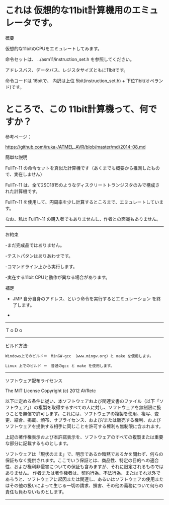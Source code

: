 
# これは 仮想的な11bit計算機用のエミュレータです。

概要

  仮想的な11bitのCPUをエミュレートしてみます。

  命令セットは、
   ../asm11/instruction_set.h
  を参照してください。

  アドレスバス、データバス、レジスタサイズともに11bitです。

  命令コードは  16bitで、
  内訳は上位 5bit(instruction_set.h) + 下位11bit(オペランド)です。


# ところで、この 11bit計算機って、何ですか？

参考ページ：

  https://github.com/iruka-/ATMEL_AVR/blob/master/md/2014-08.md

簡単な説明

  FullTr-11 の命令セットを真似た計算機です（あくまでも概要から推測したもので、実在しません）
  
  FullTr-11 は、全て2SC1815のようなディスクリートトランジスタのみで構成された計算機です。

  FullTr-11 を使用して、円周率を少し計算するところまで、エミュレートしています。

なお、私は  FullTr-11 の購入者でもありませんし、作者との面識もありません。


-----------------------------------------------------
お約束

-まだ完成品ではありません。

-テストパタンはありあわせです。

-コマンドライン上から実行します。

-実在する11bit CPUと動作が異なる場合があります。


補足
- JMP 自分自身のアドレス、という命令を実行するとエミュレーション
  を終了します。

- 

-----------------------------------------------------
ＴｏＤｏ

-----------------------------------------------------
ビルド方法:

	Windows上でのビルド＝　MinGW-gcc （www.mingw.org）と make を使用します。

	Linux 上でのビルド ＝　普通のgcc と make を使用します。


-----------------------------------------------------
ソフトウェア配布ライセンス

The MIT License
 Copyright (c) 2012  AVRetc

以下に定める条件に従い、本ソフトウェアおよび関連文書のファイル（以下「ソフトウェア」）の複製を取得するすべての人に対し、ソフトウェアを無制限に扱うことを無償で許可します。これには、ソフトウェアの複製を使用、複写、変更、結合、掲載、頒布、サブライセンス、および/または販売する権利、およびソフトウェアを提供する相手に同じことを許可する権利も無制限に含まれます。 

上記の著作権表示および本許諾表示を、ソフトウェアのすべての複製または重要な部分に記載するものとします。 

ソフトウェアは「現状のまま」で、明示であるか暗黙であるかを問わず、何らの保証もなく提供されます。ここでいう保証とは、商品性、特定の目的への適合性、および権利非侵害についての保証も含みますが、それに限定されるものではありません。 作者または著作権者は、契約行為、不法行為、またはそれ以外であろうと、ソフトウェアに起因または関連し、あるいはソフトウェアの使用またはその他の扱いによって生じる一切の請求、損害、その他の義務について何らの責任も負わないものとします。 


-----------------------------------------------------
